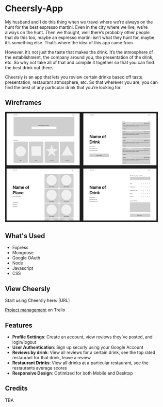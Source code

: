 # Cheersly-App

My husband and I do this thing when we travel where we’re always on the hunt for the best espresso martini. Even in the city where we live, we’re always on the hunt. Then we thought, well there’s probably other people that do this too, maybe an espresso martini isn’t what they hunt for, maybe it’s something else. That’s where the idea of this app came from.

However, it’s not just the taste that makes the drink. It’s the atmosphere of the establishment, the company around you,  the presentation of the drink, etc. So why not take all of that and compile it together so that you can find the best drink out there.

Cheersly is an app that lets you review certain drinks based off taste, presentation, restaurant atmosphere, etc. So that wherever you are, you can find the best of any particular drink that you’re looking for. 

## Wireframes
![Wireframe](/Images/Cheersly.png)

## What's Used
* Express
* Mongoose
* Google OAuth 
* Node
* Javascript
* CSS 

## View Cheersly
Start using Cheersly here: [URL]

[Project management](https://trello.com/invite/b/ukUg8UXn/ATTI2d31fc5b916e9f3f71c559883366dafbE041AA64/unit-2-project) on Trello

## Features 
* __Profile Settings__: Create an account, view reviews they've posted, and login/logout
* __User Authentication__: Sign up securly using your Google Account
* __Reviews by drink__: View all reviews for a certain drink, see the top rated restaurant for that drink, leave a review
* __Restaurant Drinks__: View all drinks at a particular restaurant, see the restaurants average scores
* __Responsive Design__: Optimized for both Mobile and Desktop


## Credits
TBA